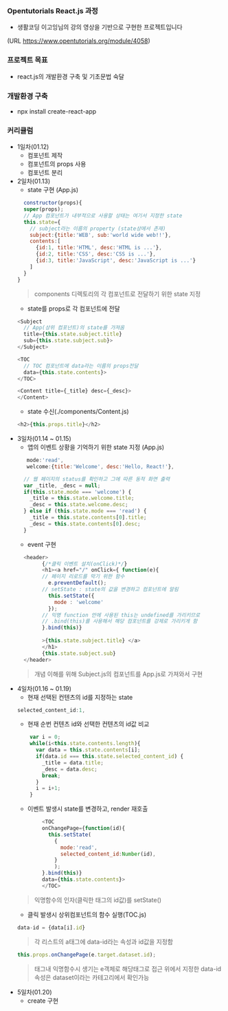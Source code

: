 ### Opentutorials React.js 과정 
+ 생활코딩 이고잉님의 강의 영상을 기반으로 구현한 프로젝트입니다 

(URL https://www.opentutorials.org/module/4058)

### 프로젝트 목표
+ react.js의 개발환경 구축 및 기초문법 숙달

### 개발환경 구축
+ npx install create-react-app
### 커리큘럼
+ 1일차(01.12)  
  + 컴포넌트 제작
  + 컴포넌트의 props 사용
  + 컴포넌트 분리 
+ 2일차(01.13)
  + state 구현 (App.js)
  ```react.js
    constructor(props){
    super(props);
    // App 컴포넌트가 내부적으로 사용할 상태는 여기서 지정한 state
    this.state={
      // subject라는 이름의 property (state상에서 존재)
      subject:{title:'WEB', sub:'world wide web!!'},
      contents:[
        {id:1, title:'HTML', desc:'HTML is ...'},
        {id:2, title:'CSS', desc:'CSS is ...'},
        {id:3, title:'JavaScript', desc:'JavaScript is ...'}
      ]
    }
  }
  ```
  > components 디렉토리의 각 컴포넌트로 전달하기 위한 state 지정 
  + state를 props로 각 컴포넌트에 전달
  ```react.js
  <Subject 
    // App(상위 컴포넌트)의 state를 가져옴
    title={this.state.subject.title} 
    sub={this.state.subject.sub}>
  </Subject>
  
  <TOC 
    // TOC 컴포넌트에 data라는 이름의 props전달
    data={this.state.contents}>
  </TOC>
  
  <Content title={_title} desc={_desc}>
  </Content>
  ```
  + state 수신(./components/Content.js)
  ```react.js 
  <h2>{this.props.title}</h2>
  ```
+ 3일차(01.14 ~ 01.15)
  + 앱의 이벤트 상황을 기억하기 위한 state 지정 (App.js)
  ```react.js
     mode:'read',
     welcome:{title:'Welcome', desc:'Hello, React!'}, 
  ```
  ```react.js
    // 웹 페이지의 status를 확인하고 그에 따른 동적 화면 출력
    var _title, _desc = null;
    if(this.state.mode === 'welcome') {
      _title = this.state.welcome.title;
      _desc = this.state.welcome.desc;
    } else if (this.state.mode === 'read') {
      _title = this.state.contents[0].title;
      _desc = this.state.contents[0].desc;
    }
  ```
  + event 구현
  ```react.js
    <header>
          {/*클릭 이벤트 설치(onClick)*/}
          <h1><a href="/" onClick={ function(e){
          // 페이지 리로드를 막기 위한 함수
            e.preventDefault();
          // setState : state의 값을 변경하고 컴포넌트에 알림
            this.setState({
              mode : 'welcome'
            });
          // 익명 function 안에 사용된 this는 undefined를 가리키므로 
          // .bind(this)를 사용해서 해당 컴포넌트를 강제로 가리키게 함
          }.bind(this)}
          
          >{this.state.subject.title} </a>
          </h1>
          {this.state.subject.sub}
    </header>
    ```
  > 개념 이해를 위해 Subject.js의 컴포넌트를 App.js로 가져와서 구현
+ 4일차(01.16 ~ 01.19)
  + 현재 선택된 컨텐츠의 id를 지정하는 state 
  ```react.js
  selected_content_id:1,
  ```
  + 현재 순번 컨텐츠 id와 선택한 컨텐츠의 id값 비교
  ```react.js
      var i = 0;
      while(i<this.state.contents.length){
        var data = this.state.contents[i];
        if(data.id === this.state.selected_content_id) {
          _title = data.title;
          _desc = data.desc;
          break;
        }
        i = i+1;
      }
  ```
  + 이벤트 발생시 state를 변경하고, render 재호출
  ```react.js
          <TOC 
          onChangePage={function(id){
            this.setState(
              {
                mode:'read',
                selected_content_id:Number(id),
              }
              );
          }.bind(this)}
          data={this.state.contents}>
          </TOC>
  ```
  > 익명함수의 인자(클릭한 태그의 id값)를 setState()
  + 클릭 발생시 상위컴포넌트의 함수 실행(TOC.js)
  ```react.js
  data-id = {data[i].id}
  ```
  > 각 리스트의 a태그에 data-id라는 속성과 id값을 지정함
  ```react.js
  this.props.onChangePage(e.target.dataset.id);
  ```
  > 태그내 익명함수시 생기는 e객체로 해당태그로 접근
  > 위에서 지정한 data-id 속성은 dataset이라는 카테고리에서 확인가능
+ 5일차(01.20)
  + create 구현
